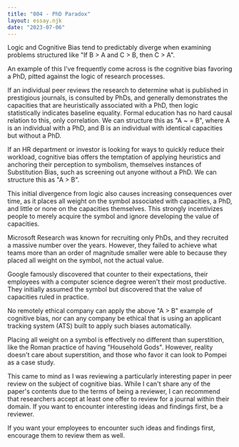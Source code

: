 ```yaml
---
title: "004 - PhD Paradox"
layout: essay.njk
date: "2023-07-06"
---
```


Logic and Cognitive Bias tend to predictably diverge when examining problems structured like "If B > A and C > B, then C > A".

An example of this I've frequently come across is the cognitive bias favoring a PhD, pitted against the logic of research processes.

If an individual peer reviews the research to determine what is published in prestigious journals, is consulted by PhDs, and generally demonstrates the capacities that are heuristically associated with a PhD, then logic statistically indicates baseline equality. Formal education has no hard causal relation to this, only correlation. We can structure this as "A ~ = B", where A is an individual with a PhD, and B is an individual with identical capacities but without a PhD.

If an HR department or investor is looking for ways to quickly reduce their workload, cognitive bias offers the temptation of applying heuristics and anchoring their perception to symbolism, themselves instances of Substitution Bias, such as screening out anyone without a PhD. We can structure this as "A > B".

This initial divergence from logic also causes increasing consequences over time, as it places all weight on the symbol associated with capacities, a PhD, and little or none on the capacities themselves. This strongly incentivizes people to merely acquire the symbol and ignore developing the value of capacities.

Microsoft Research was known for recruiting only PhDs, and they recruited a massive number over the years. However, they failed to achieve what teams more than an order of magnitude smaller were able to because they placed all weight on the symbol, not the actual value.

Google famously discovered that counter to their expectations, their employees with a computer science degree weren't their most productive. They initially assumed the symbol but discovered that the value of capacities ruled in practice.

No remotely ethical company can apply the above "A > B" example of cognitive bias, nor can any company be ethical that is using an applicant tracking system (ATS) built to apply such biases automatically.

Placing all weight on a symbol is effectively no different than superstition, like the Roman practice of having "Household Gods". However, reality doesn't care about superstition, and those who favor it can look to Pompei as a case study.

This came to mind as I was reviewing a particularly interesting paper in peer review on the subject of cognitive bias. While I can't share any of the paper's contents due to the terms of being a reviewer, I can recommend that researchers accept at least one offer to review for a journal within their domain. If you want to encounter interesting ideas and findings first, be a reviewer.

If you want your employees to encounter such ideas and findings first, encourage them to review them as well.
